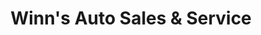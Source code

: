 ---
title: "Winn's Auto Sales & Service"
url: /clinton/winns-auto-sales-und-service/
shop: Autowerkstatt
---